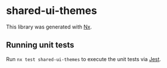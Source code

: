 # shared-ui-themes

This library was generated with [Nx](https://nx.dev).

## Running unit tests

Run `nx test shared-ui-themes` to execute the unit tests via [Jest](https://jestjs.io).
